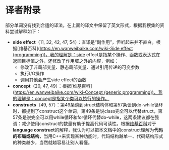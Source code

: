 # 译者附录

部分单词没有找到合适的译法，在上面的译文中保留了英文形式，根据我搜集的资料尝试解释如下：

* **side effect**（11, 32, 42, 47, 54）：直译是“副作用”，但听起来并不直白。根据\[维基百科\]\([https://en.wanweibaike.com/wiki-Side effect \(programming\)\)，我的理解是：side](https://en.wanweibaike.com/wiki-Side%20effect%20%28programming%29%29，我的理解是：side) effect是指某个操作、函数或表达式在返回目标值之外，还修改了作用域之外的内容，例如：
  * 修改了非局部变量、静态局部变量、通过引用传递的可变参数
  * 执行I/O操作
  * 调用其他会产生side effect的函数
* **concept**（20, 47, 49）：根据\[维基百科\]\([https://en.wanweibaike.com/wiki-Concept \(generic programming\)\)，我的理解是：concept是指某个类可以执行的操作。](https://en.wanweibaike.com/wiki-Concept%20%28generic%20programming%29%29，我的理解是：concept是指某个类可以执行的操作。)
* **constructs**（49, 57）：第49条谈到struct结构体和第57条谈到do-while循环时，都提到了construct这个单词，第49条是说class完全可以代替struct，第57条是说完全可以用while循环和for循环代替do-while，这两条建议都在强调：减少使用construct的数量有助于提高代码可读性。根据[维基百科](http://en.volupedia.org/wiki/Language_construct)对于**language construct**的解释，我认为可以把本文档中的construct理解为**代码的布局或结构**，当用C++来实现某种功能时，代码结构越单一、代码结构形式的种类越少，当然就越容易让别人看懂。

